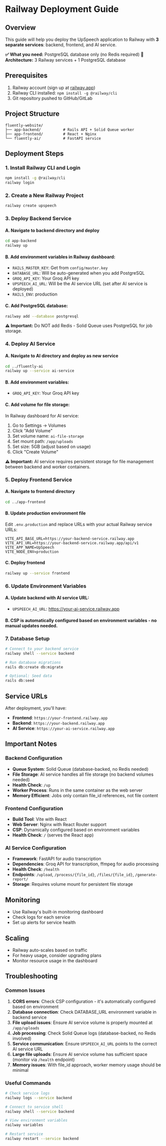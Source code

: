 # Railway Deployment Guide

## Overview
This guide will help you deploy the UpSpeech application to Railway with **3 separate services**: backend, frontend, and AI service.

**✅ What you need:** PostgreSQL database only (no Redis required)
**📁 Architecture:** 3 Railway services + 1 PostgreSQL database

## Prerequisites
1. Railway account (sign up at [railway.app](https://railway.app))
2. Railway CLI installed: `npm install -g @railway/cli`
3. Git repository pushed to GitHub/GitLab

## Project Structure
```
fluently-website/
├── app-backend/          # Rails API + Solid Queue worker
├── app-frontend/         # React + Nginx
└── fluently-ai/          # FastAPI service
```

## Deployment Steps

### 1. Install Railway CLI and Login
```bash
npm install -g @railway/cli
railway login
```

### 2. Create a New Railway Project
```bash
railway create upspeech
```

### 3. Deploy Backend Service

#### A. Navigate to backend directory and deploy
```bash
cd app-backend
railway up
```

#### B. Add environment variables in Railway dashboard:
- `RAILS_MASTER_KEY`: Get from `config/master.key`
- `DATABASE_URL`: Will be auto-generated when you add PostgreSQL
- `GROQ_API_KEY`: Your Groq API key
- `UPSPEECH_AI_URL`: Will be the AI service URL (set after AI service is deployed)
- `RAILS_ENV`: production

#### C. Add PostgreSQL database:
```bash
railway add --database postgresql
```

**⚠️ Important:** Do NOT add Redis - Solid Queue uses PostgreSQL for job storage.

### 4. Deploy AI Service

#### A. Navigate to AI directory and deploy as new service
```bash
cd ../fluently-ai
railway up --service ai-service
```

#### B. Add environment variables:
- `GROQ_API_KEY`: Your Groq API key

#### C. Add volume for file storage:
In Railway dashboard for AI service:
1. Go to Settings → Volumes
2. Click "Add Volume"
3. Set volume name: `ai-file-storage`
4. Set mount path: `/app/uploads`
5. Set size: 5GB (adjust based on usage)
6. Click "Create Volume"

**⚠️ Important:** AI service requires persistent storage for file management between backend and worker containers.

### 5. Deploy Frontend Service

#### A. Navigate to frontend directory
```bash
cd ../app-frontend
```

#### B. Update production environment file
Edit `.env.production` and replace URLs with your actual Railway service URLs:
```
VITE_API_BASE_URL=https://your-backend-service.railway.app
VITE_API_URL=https://your-backend-service.railway.app/api/v1
VITE_APP_NAME=UpSpeech
VITE_NODE_ENV=production
```

#### C. Deploy frontend
```bash
railway up --service frontend
```

### 6. Update Environment Variables

#### A. Update backend with AI service URL:
- `UPSPEECH_AI_URL`: https://your-ai-service.railway.app

#### B. CSP is automatically configured based on environment variables - no manual updates needed.

### 7. Database Setup
```bash
# Connect to your backend service
railway shell --service backend

# Run database migrations
rails db:create db:migrate

# Optional: Seed data
rails db:seed
```

## Service URLs
After deployment, you'll have:
- **Frontend**: `https://your-frontend.railway.app`
- **Backend**: `https://your-backend.railway.app`
- **AI Service**: `https://your-ai-service.railway.app`

## Important Notes

### Backend Configuration
- **Queue System**: Solid Queue (database-backed, no Redis needed)
- **File Storage**: AI service handles all file storage (no backend volumes needed)
- **Health Check**: `/up`
- **Worker Process**: Runs in the same container as the web server
- **Memory Efficient**: Jobs only contain file_id references, not file content

### Frontend Configuration
- **Build Tool**: Vite with React
- **Web Server**: Nginx with React Router support
- **CSP**: Dynamically configured based on environment variables
- **Health Check**: `/` (serves the React app)

### AI Service Configuration
- **Framework**: FastAPI for audio transcription
- **Dependencies**: Groq API for transcription, ffmpeg for audio processing
- **Health Check**: `/health`
- **Endpoints**: `/upload`, `/process/{file_id}`, `/files/{file_id}`, `/generate-report/`
- **Storage**: Requires volume mount for persistent file storage

## Monitoring
- Use Railway's built-in monitoring dashboard
- Check logs for each service
- Set up alerts for service health

## Scaling
- Railway auto-scales based on traffic
- For heavy usage, consider upgrading plans
- Monitor resource usage in the dashboard

## Troubleshooting

### Common Issues
1. **CORS errors**: Check CSP configuration - it's automatically configured based on environment
2. **Database connection**: Check DATABASE_URL environment variable in backend service
3. **File upload issues**: Ensure AI service volume is properly mounted at `/app/uploads`
4. **Job processing**: Check Solid Queue logs (database-backed, no Redis involved)
5. **Service communication**: Ensure `UPSPEECH_AI_URL` points to the correct AI service URL
6. **Large file uploads**: Ensure AI service volume has sufficient space (monitor via `/health` endpoint)
7. **Memory issues**: With file_id approach, worker memory usage should be minimal

### Useful Commands
```bash
# Check service logs
railway logs --service backend

# Connect to service shell
railway shell --service backend

# View environment variables
railway variables

# Restart service
railway restart --service backend
```